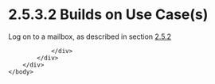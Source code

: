 <html dir="LTR" xmlns:mshelp="http://msdn.microsoft.com/mshelp" xmlns:ddue="http://ddue.schemas.microsoft.com/authoring/2003/5" xmlns:xlink="http://www.w3.org/1999/xlink" xmlns:tool="http://www.microsoft.com/tooltip">
    <head>
        <meta http-equiv="Content-Type" content="text/html; CHARSET=utf-8"></meta>
        <meta name="save" content="history"></meta>
        <title>2.5.3.2 Builds on Use Case(s)</title>
        <xml>
            <mshelp:toctitle title="2.5.3.2 Builds on Use Case(s)"></mshelp:toctitle>
            <mshelp:rltitle title="[MS-OXPROTO]: Builds on Use Case(s)"></mshelp:rltitle>
            <mshelp:keyword index="A" term="5f8e347c-a3cc-480f-a163-adfda5488328"></mshelp:keyword>
            <mshelp:attr name="DCSext.ContentType" value="open specification"></mshelp:attr>
            <mshelp:attr name="AssetID" value="5f8e347c-a3cc-480f-a163-adfda5488328"></mshelp:attr>
            <mshelp:attr name="TopicType" value="kbRef"></mshelp:attr>
            <mshelp:attr name="DCSext.Title" value="[MS-OXPROTO]: Builds on Use Case(s)" />
        </xml>
    </head>
    <body>
        <div id="header">
            <h1 class="heading">2.5.3.2 Builds on Use Case(s)</h1>
        </div>
        <div id="mainSection">
            <div id="mainBody">
                <div id="allHistory" class="saveHistory"></div>
                <div id="sectionSection0" class="section" name="collapseableSection">
                    

<p>Log on to a mailbox, as described in section <a href="073b1877-3b61-4cbe-bd4e-8e158a1a8795.htm">2.5.2</a></p>


                </div>
            </div>
        </div>
    </body>
</html>